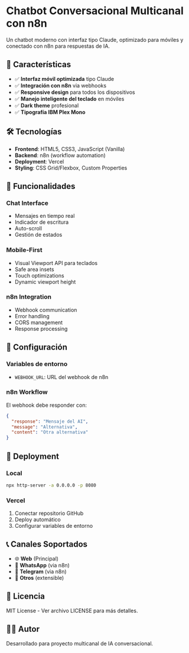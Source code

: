 # Chatbot Conversacional Multicanal con n8n

Un chatbot moderno con interfaz tipo Claude, optimizado para móviles y conectado con n8n para respuestas de IA.

## 🚀 Características

- ✅ **Interfaz móvil optimizada** tipo Claude
- ✅ **Integración con n8n** via webhooks
- ✅ **Responsive design** para todos los dispositivos
- ✅ **Manejo inteligente del teclado** en móviles
- ✅ **Dark theme** profesional
- ✅ **Tipografía IBM Plex Mono**

## 🛠️ Tecnologías

- **Frontend**: HTML5, CSS3, JavaScript (Vanilla)
- **Backend**: n8n (workflow automation)
- **Deployment**: Vercel
- **Styling**: CSS Grid/Flexbox, Custom Properties

## 📱 Funcionalidades

### Chat Interface
- Mensajes en tiempo real
- Indicador de escritura
- Auto-scroll
- Gestión de estados

### Mobile-First
- Visual Viewport API para teclados
- Safe area insets
- Touch optimizations
- Dynamic viewport height

### n8n Integration
- Webhook communication
- Error handling
- CORS management
- Response processing

## 🔧 Configuración

### Variables de entorno
- `WEBHOOK_URL`: URL del webhook de n8n

### n8n Workflow
El webhook debe responder con:
```json
{
  "response": "Mensaje del AI",
  "message": "Alternativa",
  "content": "Otra alternativa"
}
```

## 🚀 Deployment

### Local
```bash
npx http-server -a 0.0.0.0 -p 8080
```

### Vercel
1. Conectar repositorio GitHub
2. Deploy automático
3. Configurar variables de entorno

## 📞 Canales Soportados

- 🌐 **Web** (Principal)
- 📱 **WhatsApp** (via n8n)
- 📲 **Telegram** (via n8n)
- 💬 **Otros** (extensible)

## 📄 Licencia

MIT License - Ver archivo LICENSE para más detalles.

## 👨‍💻 Autor

Desarrollado para proyecto multicanal de IA conversacional.
